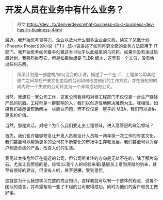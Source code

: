 # 开发人员在业务中有什么业务？

> 原文:[https://dev . to/denverdevs/what-business-do-a-business-dev-has-in-business-44mj](https://dev.to/denverdevs/what-business-does-a-dev-have-in-business-44mj)

最近，我开始思考领导力、企业以及为什么很多企业会失败。读完了凤凰计划(Phoenix Project)的小说《T1 》,该小说讲述了如何将更全面的业务方法应用于 IT 部门，我开始思考如何着手创建这本书似乎以此结尾的乌托邦。如果你没有读过凤凰计划，我强烈推荐它，但是如果你想要 TLDR 版本，这里有一个长句，没有给出任何东西。

> 凤凰计划是一部虚构/如何混合的小说，描述了一个在 IT、工程和公司其他部门之间存在严重文化差距的公司如何改变他们的工作方式，并在很短的时间内将一个失败的公司转变为一个非常成功的公司。

当然，我想在一家公司工作，这家公司看待和对待工程部门不仅仅是一台生产赚钱产品的机器。工程师是一群聪明的人，我们以创造性地解决难题为生。我相信，如果我们被邀请帮助解决一些商业问题，而不仅仅是一屋子的 MBA，我们可以提供更多的价值。

当然，那是疯话，对吧？为什么我们要走出工程领域，进入高管层的政治领域？

首先，我们也许能够修复让开发人员和设计人员每一两年换一次工作的有害文化。我们甚至可以帮助更多的公司在不断变化的市场中生存和发展。我们甚至可以为客户制造合适的产品，改变人们的生活。

我见过太多危险正在逼近的公司，但公司所关注的方向是无处不在的，除了那片乌云。尤其让我愤怒的是，经常(以我个人的经验来看)基层员工看到黑暗的到来，甚至有很好的建议，但没有人听，甚至更糟，受到惩罚。

这就是为什么我想学习完整的商业知识，这样我就可以有一个整体的观点，说每个团队的语言，并希望帮助一些了不起的公司取得成功，同时为他们的客户和员工做好事。
